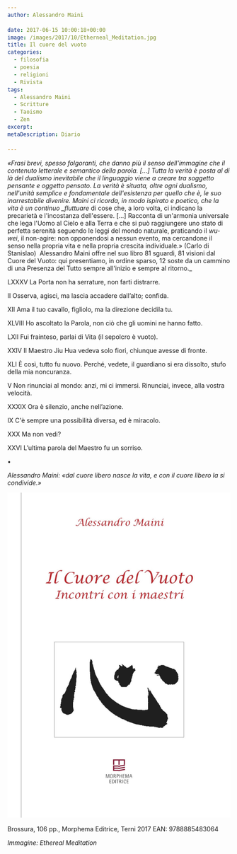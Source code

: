 ```yaml
---
author: Alessandro Maini

date: 2017-06-15 10:00:18+00:00
image: /images/2017/10/Etherneal_Meditation.jpg
title: Il cuore del vuoto
categories:
  - filosofia
  - poesia
  - religioni
  - Rivista
tags:
  - Alessandro Maini
  - Scritture
  - Taoismo
  - Zen
excerpt:
metaDescription: Diario

---
```


_«Frasi brevi, spesso folgoranti, che danno più il senso dell'immagine che il contenuto letterale e semantico della parola. [...] Tutta la verità è posta al di là del dualismo inevitabile che il linguaggio viene a creare tra soggetto pensante e oggetto pensato. La verità è situata, oltre ogni dualismo, nell'unità semplice e fondamentale dell'esistenza per quello che è, le suo inarrestabile divenire. Maini ci ricorda, in modo ispirato e poetico, che la vita è un continuo \_fluttuare_ di cose che, a loro volta, ci indicano la precarietà e l'incostanza dell'essere. [...] Racconta di un'armonia universale che lega l'Uomo al Cielo e alla Terra e che si può raggiungere uno stato di perfetta serenità seguendo le leggi del mondo naturale, praticando il _wu-wei_, il non-agire: non opponendosi a nessun evento, ma cercandone il senso nella propria vita e nella propria crescita individuale.» (Carlo di Stanislao)  Alessandro Maini offre nel suo libro 81 sguardi, 81 visioni dal Cuore del Vuoto: qui presentiamo, in ordine sparso, 12 soste da un cammino di una Presenza del Tutto sempre all'inizio e sempre al ritorno.\_

LXXXV
La Porta non ha serrature, non farti distrarre.

II
Osserva, agisci, ma lascia accadere dall’alto; confida.

XII
Ama il tuo cavallo, figliolo, ma la direzione decidila tu.

XLVIII
Ho ascoltato la Parola, non ciò che gli uomini ne hanno fatto.

LXII
Fui frainteso, parlai di Vita (il sepolcro è vuoto).

XXIV
Il Maestro Jiu Hua vedeva solo fiori, chiunque avesse di fronte.

XLI
È così, tutto fu nuovo. Perché, vedete, il guardiano si era dissolto, stufo della mia noncuranza.

V
Non rinunciai al mondo: anzi, mi ci immersi. Rinunciai, invece, alla vostra velocità.

XXXIX
Ora è silenzio, anche nell’azione.

IX
C'è sempre una possibilità diversa, ed è miracolo.

XXX
Ma non vedi?

XXVI
L’ultima parola del Maestro fu un sorriso.

•

_Alessandro Maini: «dal cuore libero nasce la vita, e con il cuore libero la si condivide.»_

![](/images/2017/08/9788885483064_0_0_0_75.jpg)

Brossura, 106 pp., Morphema Editrice, Terni 2017 EAN: 9788885483064

_Immagine: Ethereal Meditation_

